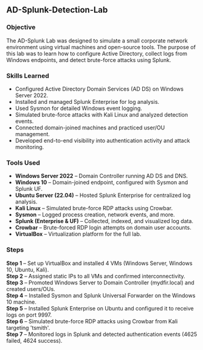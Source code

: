 ## AD-Splunk-Detection-Lab

### Objective
The AD-Splunk Lab was designed to simulate a small corporate network environment using virtual machines and open-source tools. The purpose of this lab was to learn how to configure Active Directory, collect logs from Windows endpoints, and detect brute-force attacks using Splunk.

### Skills Learned

- Configured Active Directory Domain Services (AD DS) on Windows Server 2022.
- Installed and managed Splunk Enterprise for log analysis.
- Used Sysmon for detailed Windows event logging.
- Simulated brute-force attacks with Kali Linux and analyzed detection events.
- Connected domain-joined machines and practiced user/OU management.
- Developed end-to-end visibility into authentication activity and attack monitoring.

### Tools Used

- **Windows Server 2022** – Domain Controller running AD DS and DNS.
- **Windows 10** – Domain-joined endpoint, configured with Sysmon and Splunk UF.
- **Ubuntu Server (22.04)** – Hosted Splunk Enterprise for centralized log analysis.
- **Kali Linux** – Simulated brute-force RDP attacks using Crowbar.
- **Sysmon** – Logged process creation, network events, and more.
- **Splunk (Enterprise & UF)** – Collected, indexed, and visualized log data.
- **Crowbar** – Brute-forced RDP login attempts on domain user accounts.
- **VirtualBox** – Virtualization platform for the full lab.

### Steps

**Step 1** – Set up VirtualBox and installed 4 VMs (Windows Server, Windows 10, Ubuntu, Kali).  
**Step 2** – Assigned static IPs to all VMs and confirmed interconnectivity.  
**Step 3** – Promoted Windows Server to Domain Controller (mydfir.local) and created users/OUs.  
**Step 4** – Installed Sysmon and Splunk Universal Forwarder on the Windows 10 machine.  
**Step 5** – Installed Splunk Enterprise on Ubuntu and configured it to receive logs on port 9997.  
**Step 6** – Simulated brute-force RDP attacks using Crowbar from Kali targeting 'tsmith'.  
**Step 7** – Monitored logs in Splunk and detected authentication events (4625 failed, 4624 success).  
